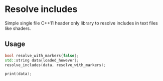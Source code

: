 # Resolve includes

Simple single file C++11 header only library to resolve includes in text files like shaders.

## Usage 

```c++
bool resolve_with_markers{false};
std::string data{loaded_however};
resolve_includes(data, resolve_with_markers);

print(data);
```
